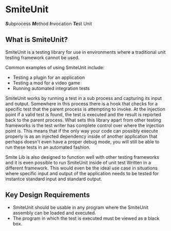 # SmiteUnit
***S***ubprocess ***M***ethod ***I***nvocation ***Te***st Unit

## What is SmiteUnit?
SmiteUnit is a testing library for use in environments where a traditional unit testing framework cannot be used.

Common examples of using SmiteUnit include:
* Testing a plugin for an application
* Testing a mod for a video game
* Running automated integration tests

SmiteUnit works by running a test in a sub process and capturing its input and output.
Somewhere in this process there is a hook that checks for a specific test that the parent process is attempting to invoke.
At the injection point if a valid test is found, the test is executed and the result is reported back to the parent process.
What sets this library apart from other testing frameworks is the test writer has complete control over where the injection point is.
This means that if the only way your code can possibly execute properly is 
as an injected dependency inside of another application that perhaps doesn't even have a proper debug mode,
you will still be able to run these tests in an automated fashion.

Smite Lib is also designed to function well with other testing frameworks 
and it is even possible to run SmiteUnit inside of unit test Written in a different framework.
This would even be the ideal use case in situations where specific input and output of the application 
needs to be tested for instantce standard input and standard output.

## Key Design Requirements
* SmiteUnit should be usable in any program where the SmiteUnit assembly can be loaded and executed.
* The program in which the test is executed must be viewed as a black box.


